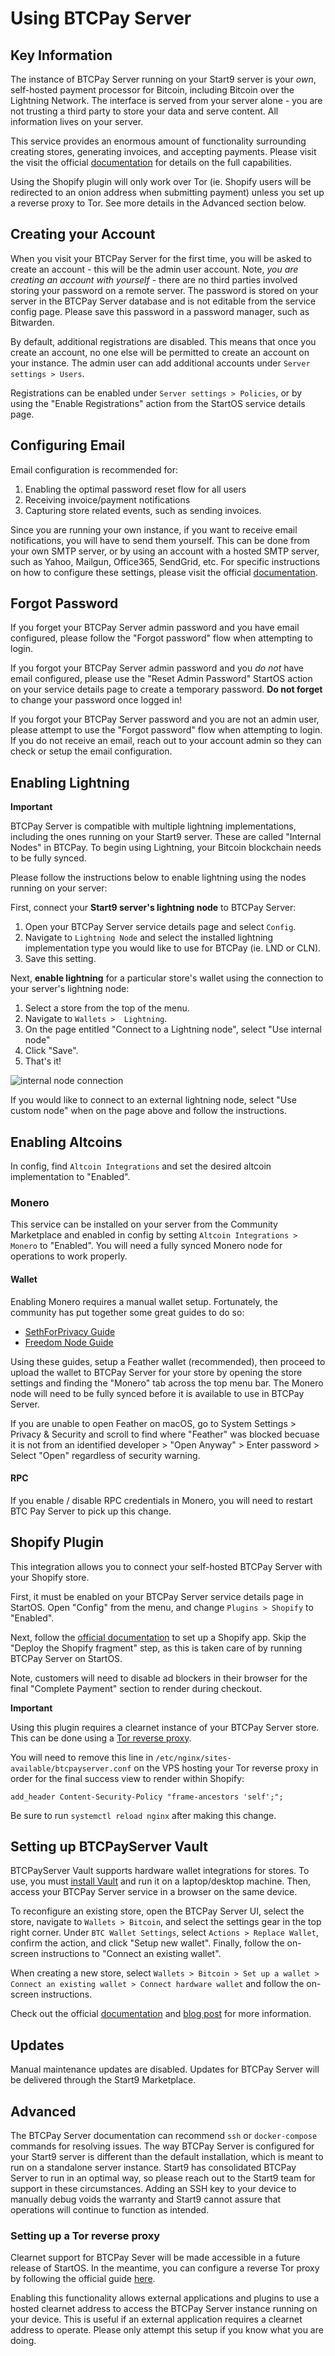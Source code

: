 # Using BTCPay Server

## Key Information

The instance of BTCPay Server running on your Start9 server is your _own_, self-hosted payment processor for Bitcoin, including Bitcoin over the Lightning Network. The interface is served from your server alone - you are not trusting a third party to store your data and serve content. All information lives on your server.

This service provides an enormous amount of functionality surrounding creating stores, generating invoices, and accepting payments. Please visit the visit the official [documentation](https://docs.btcpayserver.org/Guide/) for details on the full capabilities.

Using the Shopify plugin will only work over Tor (ie. Shopify users will be redirected to an onion address when submitting payment) unless you set up a reverse proxy to Tor. See more details in the Advanced section below.

## Creating your Account

When you visit your BTCPay Server for the first time, you will be asked to create an account - this will be the admin user account. Note, _you are creating an account with yourself_ - there are no third parties involved storing your password on a remote server. The password is stored on your server in the BTCPay Server database and is not editable from the service config page. Please save this password in a password manager, such as Bitwarden.

By default, additional registrations are disabled. This means that once you create an account, no one else will be permitted to create an account on your instance. The admin user can add additional accounts under `Server settings > Users`.

Registrations can be enabled under `Server settings > Policies`, or by using the "Enable Registrations" action from the StartOS service details page.

## Configuring Email

Email configuration is recommended for:

1. Enabling the optimal password reset flow for all users
1. Receiving invoice/payment notifications
1. Capturing store related events, such as sending invoices.

Since you are running your own instance, if you want to receive email notifications, you will have to send them yourself. This can be done from your own SMTP server, or by using an account with a hosted SMTP server, such as Yahoo, Mailgun, Office365, SendGrid, etc. For specific instructions on how to configure these settings, please visit the official [documentation](https://docs.btcpayserver.org/Notifications/#smtp-email-setup).

## Forgot Password

If you forget your BTCPay Server admin password and you have email configured, please follow the "Forgot password" flow when attempting to login.

If you forgot your BTCPay Server admin password and you _do not_ have email configured, please use the "Reset Admin Password" StartOS action on your service details page to create a temporary password. **Do not forget** to change your password once logged in!

If you forgot your BTCPay Server password and you are not an admin user, please attempt to use the "Forgot password" flow when attempting to login. If you do not receive an email, reach out to your account admin so they can check or setup the email configuration.

## Enabling Lightning

**Important**

BTCPay Server is compatible with multiple lightning implementations, including the ones running on your Start9 server. These are called "Internal Nodes" in BTCPay. To begin using Lightning, your Bitcoin blockchain needs to be fully synced.

Please follow the instructions below to enable lightning using the nodes running on your server:

First, connect your **Start9 server's lightning node** to BTCPay Server:

1. Open your BTCPay Server service details page and select `Config`.
1. Navigate to `Lightning Node` and select the installed lightning implementation type you would like to use for BTCPay (ie. LND or CLN).
1. Save this setting.

Next, **enable lightning** for a particular store's wallet using the connection to your server's lightning node:

1. Select a store from the top of the menu.
1. Navigate to `Wallets >  Lightning`.
1. On the page entitled "Connect to a Lightning node", select "Use internal node"
1. Click "Save".
1. That's it!

<!-- MD_PACKER_INLINE BEGIN -->

![internal node connection](./assets/internal-node-connection.png)

<!-- MD_PACKER_INLINE END -->

If you would like to connect to an external lightning node, select "Use custom node" when on the page above and follow the instructions.

## Enabling Altcoins

In config, find `Altcoin Integrations` and set the desired altcoin implementation to "Enabled".

### Monero

This service can be installed on your server from the Community Marketplace and enabled in config by setting `Altcoin Integrations > Monero` to "Enabled". You will need a fully synced Monero node for operations to work properly.

#### Wallet

Enabling Monero requires a manual wallet setup. Fortunately, the community has put together some great guides to do so:

- [SethForPrivacy Guide](https://sethforprivacy.com/guides/accepting-monero-via-btcpay-server/#setup-your-bitcoin-and-monero-wallets)
- [Freedom Node Guide](https://freedomnode.com/blog/howto-accept-monero-for-your-services-btcpayserver/#create-a-view-only-monero-wallet-with-feather)

Using these guides, setup a Feather wallet (recommended), then proceed to upload the wallet to BTCPay Server for your store by opening the store settings and finding the "Monero" tab across the top menu bar. The Monero node will need to be fully synced before it is available to use in BTCPay Server.

If you are unable to open Feather on macOS, go to System Settings > Privacy & Security and scroll to find where "Feather" was blocked becuase it is not from an identified developer > "Open Anyway" > Enter password > Select "Open" regardless of security warning.

#### RPC

If you enable / disable RPC credentials in Monero, you will need to restart BTC Pay Server to pick up this change.

## Shopify Plugin

This integration allows you to connect your self-hosted BTCPay Server with your Shopify store. 

First, it must be enabled on your BTCPay Server service details page in StartOS. Open "Config" from the menu, and change `Plugins > Shopify` to "Enabled".

Next, follow the [official documentation](https://docs.btcpayserver.org/ShopifyV2/#set-up-a-shopify-app) to set up a Shopify app. Skip the "Deploy the Shopify fragment" step, as this is taken care of by running BTCPay Server on StartOS.

Note, customers will need to disable ad blockers in their browser for the final "Complete Payment" section to render during checkout.

**Important**

Using this plugin requires a clearnet instance of your BTCPay Server store. This can be done using a [Tor reverse proxy](#setting-up-a-tor-reverse-proxy).

You will need to remove this line in `/etc/nginx/sites-available/btcpayserver.conf` on the VPS hosting your Tor reverse proxy in order for the final success view to render within Shopify:
```
add_header Content-Security-Policy "frame-ancestors 'self';";
```
Be sure to run `systemctl reload nginx` after making this change.
 

## Setting up BTCPayServer Vault

BTCPayServer Vault supports hardware wallet integrations for stores. To use, you must [install Vault](https://github.com/btcpayserver/BTCPayServer.Vault/releases) and run it on a laptop/desktop machine. Then, access your BTCPay Server service in a browser on the same device.

To reconfigure an existing store, open the BTCPay Server UI, select the store, navigate to `Wallets > Bitcoin`, and select the settings gear in the top right corner. Under `BTC Wallet Settings`, select `Actions > Replace Wallet`, confirm the action, and click "Setup new wallet". Finally, follow the on-screen instructions to "Connect an existing wallet".

When creating a new store, select `Wallets > Bitcoin > Set up a wallet > Connect an existing wallet > Connect hardware wallet` and follow the on-screen instructions.

Check out the official [documentation](https://docs.btcpayserver.org/Vault/) and [blog post](https://blog.btcpayserver.org/btcpay-vault/) for more information.

## Updates

Manual maintenance updates are disabled. Updates for BTCPay Server will be delivered through the Start9 Marketplace.

## Advanced

The BTCPay Server documentation can recommend `ssh` or `docker-compose` commands for resolving issues. The way BTCPay Server is configured for your Start9 server is different than the default installation, which is meant to run on a standalone server instance. Start9 has consolidated BTCPay Server to run in an optimal way, so please reach out to the Start9 team for support in these circumstances. Adding an SSH key to your device to manually debug voids the warranty and Start9 cannot assure that operations will continue to function as intended.

### Setting up a Tor reverse proxy

Clearnet support for BTCPay Sever will be made accessible in a future release of StartOS. In the meantime, you can configure a reverse Tor proxy by following the official guide [here](https://docs.btcpayserver.org/Deployment/ReverseProxyToTor/#reverse-proxy-to-tor).

Enabling this functionality allows external applications and plugins to use a hosted clearnet address to access the BTCPay Server instance running on your device. This is useful if an external application requires a clearnet address to operate. Please only attempt this setup if you know what you are doing.
